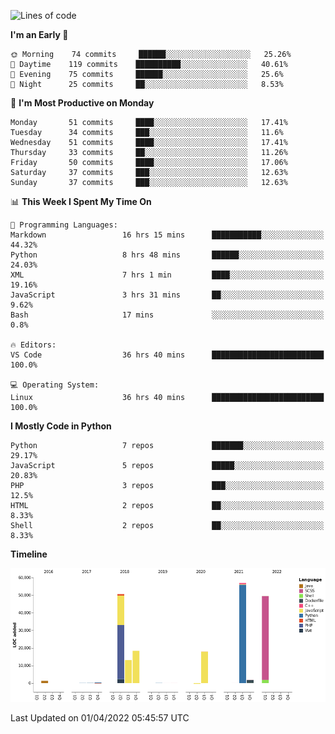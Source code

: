 <!--START_SECTION:waka-->
![Lines of code](https://img.shields.io/badge/From%20Hello%20World%20I%27ve%20Written-210%20Thousand%20lines%20of%20code-blue)

**I'm an Early 🐤** 

```text
🌞 Morning    74 commits     ██████░░░░░░░░░░░░░░░░░░░   25.26% 
🌆 Daytime    119 commits    ██████████░░░░░░░░░░░░░░░   40.61% 
🌃 Evening    75 commits     ██████░░░░░░░░░░░░░░░░░░░   25.6% 
🌙 Night      25 commits     ██░░░░░░░░░░░░░░░░░░░░░░░   8.53%

```
📅 **I'm Most Productive on Monday** 

```text
Monday       51 commits     ████░░░░░░░░░░░░░░░░░░░░░   17.41% 
Tuesday      34 commits     ███░░░░░░░░░░░░░░░░░░░░░░   11.6% 
Wednesday    51 commits     ████░░░░░░░░░░░░░░░░░░░░░   17.41% 
Thursday     33 commits     ██░░░░░░░░░░░░░░░░░░░░░░░   11.26% 
Friday       50 commits     ████░░░░░░░░░░░░░░░░░░░░░   17.06% 
Saturday     37 commits     ███░░░░░░░░░░░░░░░░░░░░░░   12.63% 
Sunday       37 commits     ███░░░░░░░░░░░░░░░░░░░░░░   12.63%

```


📊 **This Week I Spent My Time On** 

```text
💬 Programming Languages: 
Markdown                 16 hrs 15 mins      ███████████░░░░░░░░░░░░░░   44.32% 
Python                   8 hrs 48 mins       ██████░░░░░░░░░░░░░░░░░░░   24.03% 
XML                      7 hrs 1 min         ████░░░░░░░░░░░░░░░░░░░░░   19.16% 
JavaScript               3 hrs 31 mins       ██░░░░░░░░░░░░░░░░░░░░░░░   9.62% 
Bash                     17 mins             ░░░░░░░░░░░░░░░░░░░░░░░░░   0.8%

🔥 Editors: 
VS Code                  36 hrs 40 mins      █████████████████████████   100.0%

💻 Operating System: 
Linux                    36 hrs 40 mins      █████████████████████████   100.0%

```

**I Mostly Code in Python** 

```text
Python                   7 repos             ███████░░░░░░░░░░░░░░░░░░   29.17% 
JavaScript               5 repos             █████░░░░░░░░░░░░░░░░░░░░   20.83% 
PHP                      3 repos             ███░░░░░░░░░░░░░░░░░░░░░░   12.5% 
HTML                     2 repos             ██░░░░░░░░░░░░░░░░░░░░░░░   8.33% 
Shell                    2 repos             ██░░░░░░░░░░░░░░░░░░░░░░░   8.33%

```


**Timeline**

![Chart not found](https://raw.githubusercontent.com/telesoho/telesoho/master/charts/bar_graph.png) 


 Last Updated on 01/04/2022 05:45:57 UTC
<!--END_SECTION:waka-->


<!--
**telesoho/telesoho** is a ✨ _special_ ✨ repository because its `README.md` (this file) appears on your GitHub profile.

Here are some ideas to get you started:

- 🔭 I’m currently working on ...
- 🌱 I’m currently learning ...
- 👯 I’m looking to collaborate on ...
- 🤔 I’m looking for help with ...
- 💬 Ask me about ...
- 📫 How to reach me: ...
- 😄 Pronouns: ...
- ⚡ Fun fact: ...
-->

